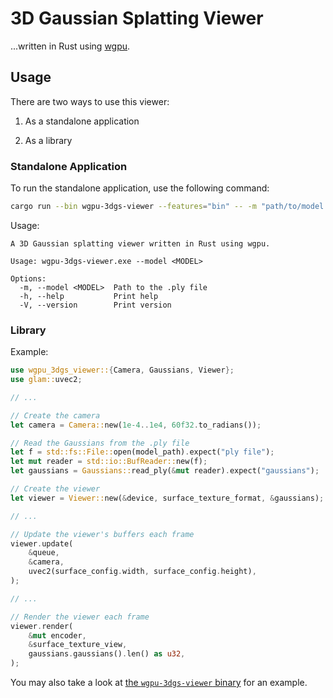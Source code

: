 # 3D Gaussian Splatting Viewer

...written in Rust using [wgpu](https://wgpu.rs/).

## Usage

There are two ways to use this viewer:

1. As a standalone application

2. As a library

### Standalone Application

To run the standalone application, use the following command:

```sh
cargo run --bin wgpu-3dgs-viewer --features="bin" -- -m "path/to/model.ply"
```

Usage:

```
A 3D Gaussian splatting viewer written in Rust using wgpu.

Usage: wgpu-3dgs-viewer.exe --model <MODEL>

Options:
  -m, --model <MODEL>  Path to the .ply file
  -h, --help           Print help
  -V, --version        Print version
```

### Library

Example:

```rust
use wgpu_3dgs_viewer::{Camera, Gaussians, Viewer};
use glam::uvec2;

// ...

// Create the camera
let camera = Camera::new(1e-4..1e4, 60f32.to_radians());

// Read the Gaussians from the .ply file
let f = std::fs::File::open(model_path).expect("ply file");
let mut reader = std::io::BufReader::new(f);
let gaussians = Gaussians::read_ply(&mut reader).expect("gaussians");

// Create the viewer
let viewer = Viewer::new(&device, surface_texture_format, &gaussians);

// ...

// Update the viewer's buffers each frame
viewer.update(
    &queue,
    &camera,
    uvec2(surface_config.width, surface_config.height),
);

// ...

// Render the viewer each frame
viewer.render(
    &mut encoder,
    &surface_texture_view,
    gaussians.gaussians().len() as u32,
);
```

You may also take a look at [the `wgpu-3dgs-viewer` binary](./src/bin.rs) for an example.